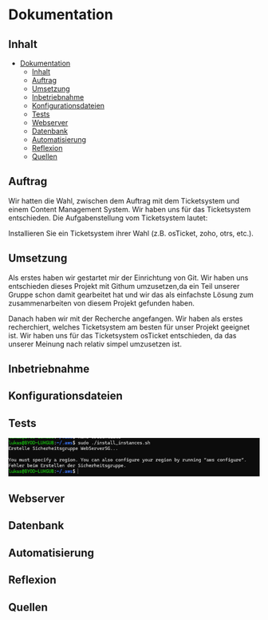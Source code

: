 # Dokumentation

## Inhalt

- [Dokumentation](#dokumentation)
  - [Inhalt](#inhalt)
  - [Auftrag](#auftrag)
  - [Umsetzung](#umsetzung)
  - [Inbetriebnahme](#inbetriebnahme)
  - [Konfigurationsdateien](#konfigurationsdateien)
  - [Tests](#tests)
  - [Webserver](#webserver)
  - [Datenbank](#datenbank)
  - [Automatisierung](#automatisierung)
  - [Reflexion](#reflexion)
  - [Quellen](#quellen)

## Auftrag

Wir hatten die Wahl, zwischen dem Auftrag mit dem Ticketsystem und einem Content Management System.
Wir haben uns für das Ticketsystem entschieden.
Die Aufgabenstellung vom Ticketsystem lautet:

Installieren Sie ein Ticketsystem ihrer Wahl (z.B. osTicket, zoho, otrs, etc.).

## Umsetzung

Als erstes haben wir gestartet mir der Einrichtung von Git.
Wir haben uns entschieden dieses Projekt mit Githum umzusetzen,da ein Teil unserer Gruppe schon damit gearbeitet hat und wir das als einfachste Lösung zum zusammenarbeiten von diesem Projekt gefunden haben.

Danach haben wir mit der Recherche angefangen. Wir haben als erstes recherchiert, welches Ticketsystem am besten für unser Projekt geeignet ist.
Wir haben uns für das Ticketsystem osTicket entschieden, da das unserer Meinung nach relativ simpel umzusetzen ist.

## Inbetriebnahme

## Konfigurationsdateien

## Tests

![alt text](image.png)

## Webserver

## Datenbank

## Automatisierung

## Reflexion

## Quellen
